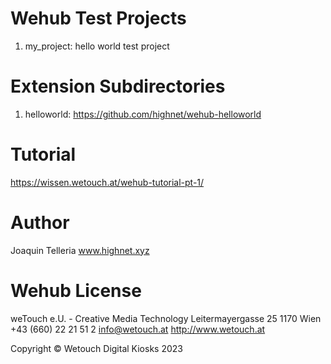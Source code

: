# Wehub Test Projects
1. my_project: hello world test project

# Extension Subdirectories
1. helloworld: https://github.com/highnet/wehub-helloworld

# Tutorial
https://wissen.wetouch.at/wehub-tutorial-pt-1/

# Author
Joaquin Telleria www.highnet.xyz

# Wehub License
weTouch e.U. - Creative Media Technology
Leitermayergasse 25
1170 Wien
+43 (660) 22 21 51 2
info@wetouch.at
http://www.wetouch.at

Copyright © Wetouch Digital Kiosks 2023

